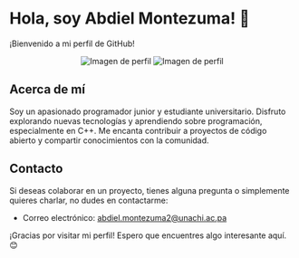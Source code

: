 # Hola, soy Abdiel Montezuma! 👋

¡Bienvenido a mi perfil de GitHub!

<p align="center">
  <img src="https://programacion.net/files/editor/tipos-programador.png" alt="Imagen de perfil">
  <img src="https://i.blogs.es/a80879/programador-copia-2/450_1000.jpeg" alt="Imagen de perfil">
</p>

## Acerca de mí
Soy un apasionado programador junior y estudiante universitario. Disfruto explorando nuevas tecnologías y aprendiendo sobre programación, especialmente en C++. Me encanta contribuir a proyectos de código abierto y compartir conocimientos con la comunidad.


## Contacto
Si deseas colaborar en un proyecto, tienes alguna pregunta o simplemente quieres charlar, no dudes en contactarme:

- Correo electrónico: [abdiel.montezuma2@unachi.ac.pa](mailto:abdiel.montezuma2@unachi.ac.pa)

¡Gracias por visitar mi perfil! Espero que encuentres algo interesante aquí. 😊
